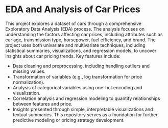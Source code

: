 # EDA and Analysis of Car Prices
This project explores a dataset of cars through a comprehensive Exploratory Data Analysis (EDA) process. The analysis focuses on understanding the factors affecting car prices, including attributes such as car age, transmission type, horsepower, fuel efficiency, and brand. The project uses both univariate and multivariate techniques, including statistical summaries, visualizations, and regression models, to uncover insights about car pricing trends. Key features include:

- Data cleaning and preprocessing, including handling outliers and missing values.
- Transformation of variables (e.g., log transformation for price normalization).
- Analysis of categorical variables using one-hot encoding and visualization.
- Correlation analysis and regression modeling to quantify relationships between features and price.
- Insights presented through simple, interpretable visualizations and textual summaries.
This repository serves as a foundation for further predictive modeling or pricing strategy development.
